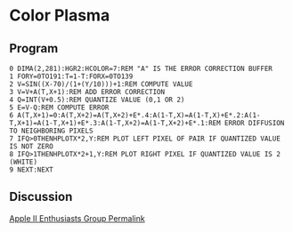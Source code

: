 # Color Plasma

## Program

```applesoft
0 DIMA(2,281):HGR2:HCOLOR=7:REM "A" IS THE ERROR CORRECTION BUFFER
1 FORY=0TO191:T=1-T:FORX=0TO139
2 V=SIN((X-70)/(1+(Y/10)))+1:REM COMPUTE VALUE
3 V=V+A(T,X+1):REM ADD ERROR CORRECTION
4 Q=INT(V+0.5):REM QUANTIZE VALUE (0,1 OR 2)
5 E=V-Q:REM COMPUTE ERROR
6 A(T,X+1)=0:A(T,X+2)=A(T,X+2)+E*.4:A(1-T,X)=A(1-T,X)+E*.2:A(1-T,X+1)=A(1-T,X+1)+E*.3:A(1-T,X+2)=A(1-T,X+2)+E*.1:REM ERROR DIFFUSION TO NEIGHBORING PIXELS
7 IFQ>0THENHPLOTX*2,Y:REM PLOT LEFT PIXEL OF PAIR IF QUANTIZED VALUE IS NOT ZERO
8 IFQ>1THENHPLOTX*2+1,Y:REM PLOT RIGHT PIXEL IF QUANTIZED VALUE IS 2 (WHITE)
9 NEXT:NEXT
```

## Discussion

[Apple II Enthusiasts Group Permalink](https://www.facebook.com/groups/5251478676/permalink/10158230715378677/)
